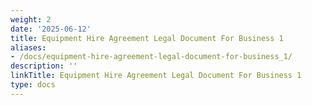```yaml
---
weight: 2
date: '2025-06-12'
title: Equipment Hire Agreement Legal Document For Business 1
aliases:
- /docs/equipment-hire-agreement-legal-document-for-business_1/
description: ''
linkTitle: Equipment Hire Agreement Legal Document For Business 1
type: docs
---
```


